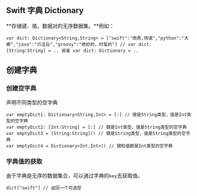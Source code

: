 ## Swift 字典 Dictionary

**存储键、值，数据对的无序数据集。**例如：
```
var dict: Dictionary<String,String> = ["swift":"雨燕,快速","python":"大蟒","java":"爪洼岛","groovy":"绝妙的，时髦的"] // var dict: [String:String] = .. 或者 var dict: Dictionary = .. 
```

## 创建字典

### 创建空字典
声明不同类型的空字典
```
var emptyDict1: Dictionary<String,Int> = [:] // 键是String类型，值是Int类型的空字典
var emptyDict2: [Int:String] = [:] // 键是Int类型，值是String类型的空字典
var emptyDict3 = [String:String]() // 键是String类型，值是String类型的空字典
var emptyDict4 = Dictionary<Int,Int>() // 键和值都是Int类型的空字典
```

### 字典值的获取
由于字典是无序的数据集合，可以通过字典的`key`去获取值。
```
dict["swift"] // 返回一个可选型
```


